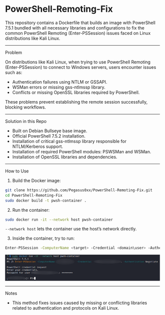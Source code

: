 # PowerShell-Remoting-Fix

This repository contains a Dockerfile that builds an image with PowerShell 7.5.1 bundled with all necessary libraries and configurations to fix the common PowerShell Remoting (Enter-PSSession) issues faced on Linux distributions like Kali Linux.

---

Problem

On distributions like Kali Linux, when trying to use PowerShell Remoting (Enter-PSSession) to connect to Windows servers, users encounter issues such as:

- Authentication failures using NTLM or GSSAPI.
- WSMan errors or missing gss-ntlmssp library.
- Conflicts or missing OpenSSL libraries required by PowerShell.

These problems prevent establishing the remote session successfully, blocking workflows.

---

Solution in this Repo

- Built on Debian Bullseye base image.
- Official PowerShell 7.5.2 installation.
- Installation of critical gss-ntlmssp library responsible for NTLM/Kerberos support.
- Installation of required PowerShell modules: PSWSMan and WSMan.
- Installation of OpenSSL libraries and dependencies.

---

How to Use

1. Build the Docker image:

```bash
git clone https://github.com/Pegasus0xx/PowerShell-Remoting-Fix.git
cd PowerShell-Remoting-Fix
sudo docker build -t pwsh-container .
```

2. Run the container:

```bash
sudo docker run -it --network host pwsh-container
```

`--network host` lets the container use the host’s network directly.

3. Inside the container, try to run:

```bash
Enter-PSSession -ComputerName <target> -Credential <domain\user> -Authentication Negotiate
```

![Screenshot](https://raw.githubusercontent.com/Pegasus0xx/PowerShell-Remoting-Fix/refs/heads/main/img.png?raw=true)

---

Notes

- This method fixes issues caused by missing or conflicting libraries related to authentication and protocols on Kali Linux.
